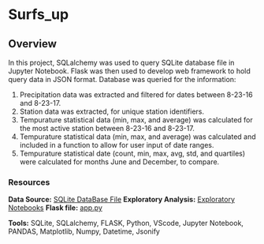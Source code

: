 # Surfs_up
## Overview
In this project, SQLalchemy was used to query SQLite database file in Jupyter Notebook. Flask was then used to develop web framework to hold query data in JSON format. Database was queried for the information:
1. Precipitation data was extracted and filtered for dates between 8-23-16 and 8-23-17.
2. Station data was extracted, for unique station identifiers.
3. Tempurature statistical data (min, max, and average) was calculated for the most active station between 8-23-16 and 8-23-17.
4. Tempurature statistical data (min, max, and average) was calculated and included in a function to allow for user input of date ranges.
5. Tempurature statistical date (count, min, max, avg, std, and quartiles) were calculated for months June and December, to compare.

### Resources
**Data Source:** [SQLite DataBase File](/Resources/hawaii.sqlite)
**Exploratory Analysis:** [Exploratory Notebooks](/Exploratory_Analysis/)
**Flask file:** [app.py](/app.py)

**Tools:** SQLite, SQLalchemy, FLASK, Python, VScode, Jupyter Notebook, PANDAS, Matplotlib, Numpy, Datetime, Jsonify
<br>
